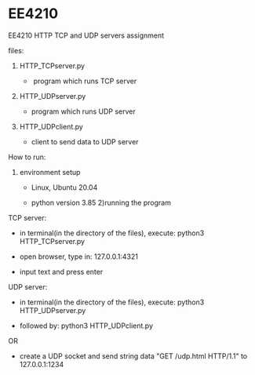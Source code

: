 # EE4210
EE4210 HTTP TCP and UDP servers assignment

files:

1. HTTP_TCPserver.py
       
   - ​	program which runs TCP server

2. HTTP_UDPserver.py  

   - program which runs UDP server

3. HTTP_UDPclient.py   

   - client to send data to UDP server

     

How to run:

1. environment setup
   -  Linux, Ubuntu 20.04

   - python  version 3.85
     2)running the program

TCP server:
    

- in terminal(in the directory of the files), execute: python3 HTTP_TCPserver.py
- open browser, type in: 127.0.0.1:4321

- input text and press enter 

UDP server:

- in terminal(in the directory of the files), execute: python3 HTTP_UDPserver.py
      
- followed by: python3 HTTP_UDPclient.py
          

OR

- create a UDP socket and send string data "GET /udp.html HTTP/1.1" to 127.0.0.1:1234
